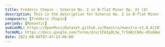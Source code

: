 ```yaml
---
title: Frédéric Chopin - Scherzo No. 2 in B-flat Minor Op. 31 (8)
description: This is the description for Scherzo No. 2 in B-flat Minor Op. 31 by Frédéric Chopin
composers: [Frédéric Chopin]
periods: [Romantic]
audioURL: https://OpenMusicDataset.github.io/Maestro/maestro-v3.0.0/2015/MIDI-Unprocessed_R2_D1-2-3-6-7-8-11_mid--AUDIO-from_mp3_06_R2_2015_wav--4.midi
formURL: https://docs.google.com/forms/d/e/1FAIpQLSe_Tr5GKcC6Ru-H5sGWu0TMvwjX0zYLHzFIXKDDjbPanuuy3g/viewform
date: 2021-08-08T07:43:13-06:00
---
```

